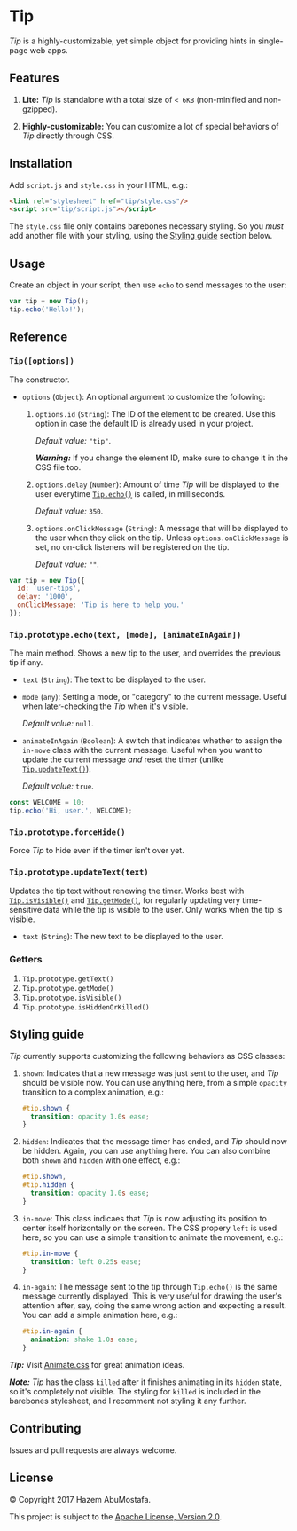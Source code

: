 # Tip
*Tip* is a highly-customizable, yet simple object for providing hints in single-page web apps.



## Features

1.  **Lite:** *Tip* is standalone with a total size of `< 6KB` (non-minified and non-gzipped).

2.  **Highly-customizable:** You can customize a lot of special behaviors of *Tip* directly through CSS.



## Installation

Add `script.js` and `style.css` in your HTML, e.g.:

````html
<link rel="stylesheet" href="tip/style.css"/>
<script src="tip/script.js"></script>
````

The `style.css` file only contains barebones necessary styling. So you *must* add another file with your styling, using the [Styling guide](#styling-guide) section below.


## Usage

Create an object in your script, then use `echo` to send messages to the user:

````js
var tip = new Tip();
tip.echo('Hello!');
````



## Reference


### `Tip([options])`

The constructor.

* `options` (`Object`): An optional argument to customize the following:

    1.  `options.id` (`String`): The ID of the element to be created. Use this option in case the default ID is already used in your project.
    
        *Default value:* `"tip"`.
        
        ***Warning:*** If you change the element ID, make sure to change it in the CSS file too.

    2.  `options.delay` (`Number`): Amount of time *Tip* will be displayed to the user everytime [`Tip.echo()`](#tipprototypeechotext-mode-animateinagain) is called, in milliseconds.
    
        *Default value:* `350`.

    3.  `options.onClickMessage` (`String`): A message that will be displayed to the user when they click on the tip.
        Unless `options.onClickMessage` is set, no on-click listeners will be registered on the tip.
        
        *Default value:* `""`.

````js
var tip = new Tip({
  id: 'user-tips',
  delay: '1000',
  onClickMessage: 'Tip is here to help you.'
});
````


### `Tip.prototype.echo(text, [mode], [animateInAgain])`

The main method. Shows a new tip to the user, and overrides the previous tip if any.

* `text` (`String`): The text to be displayed to the user.

* `mode` (`any`): Setting a mode, or "category" to the current message. Useful when later-checking the *Tip* when it's visible.
    
    *Default value:* `null`.

* `animateInAgain` (`Boolean`): A switch that indicates whether to assign the `in-move` class with the current message. Useful when you want to update the current message *and* reset the timer (unlike [`Tip.updateText()`](#tipprototypeupdatetexttext)).

    *Default value:* `true`.

````js
const WELCOME = 10;
tip.echo('Hi, user.', WELCOME);
````


### `Tip.prototype.forceHide()`

Force *Tip* to hide even if the timer isn't over yet.



### `Tip.prototype.updateText(text)`

Updates the tip text without renewing the timer. Works best with [`Tip.isVisible()`](#getters) and [`Tip.getMode()`](#getters), for regularly updating very time-sensitive data while the tip is visible to the user. Only works when the tip is visible.

* `text` (`String`): The new text to be displayed to the user.


### Getters

1.  `Tip.prototype.getText()`
2.  `Tip.prototype.getMode()`
3.  `Tip.prototype.isVisible()`
4.  `Tip.prototype.isHiddenOrKilled()`



## Styling guide

*Tip* currently supports customizing the following behaviors as CSS classes:
    
1.  `shown`: Indicates that a new message was just sent to the user, and *Tip* should be visible now. You can use anything here, from a simple `opacity` transition to a complex animation, e.g.:

    ```css
    #tip.shown {
      transition: opacity 1.0s ease;
    }
    ```
    
2.  `hidden`: Indicates that the message timer has ended, and *Tip* should now be hidden. Again, you can use anything here. You can also combine both `shown` and `hidden` with one effect, e.g.:

    ```css
    #tip.shown,
    #tip.hidden {
      transition: opacity 1.0s ease;
    }
    ```

3.  `in-move`: This class indicaes that *Tip* is now adjusting its position to center itself horizontally on the screen. The CSS propery `left` is used here, so you can use a simple transition to animate the movement, e.g.:

    ```css
    #tip.in-move {
      transition: left 0.25s ease;
    }
    ```
    
4.  `in-again`: The message sent to the tip through `Tip.echo()` is the same message currently displayed. This is very useful for drawing the user's attention after, say, doing the same wrong action and expecting a result. You can add a simple animation here, e.g.:

    ```css
    #tip.in-again {
      animation: shake 1.0s ease;
    }
    ```

***Tip:*** Visit [Animate.css](https://daneden.github.io/animate.css/) for great animation ideas.

***Note:*** *Tip* has the class `killed` after it finishes animating in its `hidden` state, so it's completely not visible. The styling for `killed` is included in the barebones stylesheet, and I recomment not styling it any further.



## Contributing

Issues and pull requests are always welcome.



## License

&copy; Copyright 2017 Hazem AbuMostafa.

This project is subject to the [Apache License, Version 2.0](http://apache.org/licenses/LICENSE-2.0.html).
